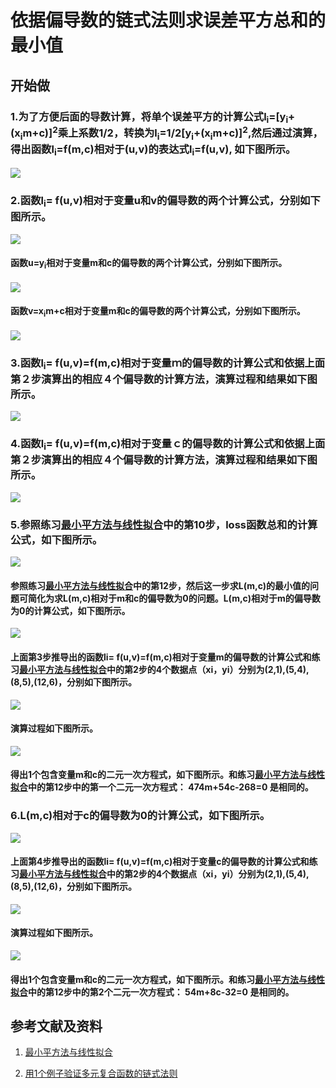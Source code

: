 # 依据偏导数的链式法则求误差平方总和的最小值

## 开始做

### 1.为了方便后面的导数计算，将单个误差平方的计算公式l<sub>i</sub>=[y<sub>i</sub>+(x<sub>i</sub>m+c)]<sup>2</sup>乘上系数1/2，转换为l<sub>i</sub>=1/2[y<sub>i</sub>+(x<sub>i</sub>m+c)]<sup>2</sup>,然后通过演算，得出函数l<sub>i</sub>=f(m,c)相对于(u,v)的表达式l<sub>i</sub>=f(u,v), 如下图所示。

![](/images/统计/依据偏导数的链式法则求误差平方总和的最小值/1a.jpg)

### 2.函数l<sub>i</sub>= f(u,v)相对于变量u和v的偏导数的两个计算公式，分别如下图所示。

![](/images/统计/依据偏导数的链式法则求误差平方总和的最小值/2a1.jpg)

#### 函数u=y<sub>i</sub>相对于变量m和c的偏导数的两个计算公式，分别如下图所示。

![](/images/统计/依据偏导数的链式法则求误差平方总和的最小值/2a2.jpg)

#### 函数v=x<sub>i</sub>m+c相对于变量m和c的偏导数的两个计算公式，分别如下图所示。

![](/images/统计/依据偏导数的链式法则求误差平方总和的最小值/2a3.jpg)

### 3.函数l<sub>i</sub>= f(u,v)=f(m,c)相对于变量ｍ的偏导数的计算公式和依据上面第２步演算出的相应４个偏导数的计算方法，演算过程和结果如下图所示。

![](/images/统计/依据偏导数的链式法则求误差平方总和的最小值/3a.jpg)

### 4.函数l<sub>i</sub>= f(u,v)=f(m,c)相对于变量ｃ的偏导数的计算公式和依据上面第２步演算出的相应４个偏导数的计算方法，演算过程和结果如下图所示。

![](/images/统计/依据偏导数的链式法则求误差平方总和的最小值/4a.jpg)

### 5.参照练习[最小平方法与线性拟合](https://github.com/quanbinn/Learn-Mathematical-Olympiad-The-Interactive-Way/blob/master/chapters/%E7%BB%9F%E8%AE%A1/%E6%9C%80%E5%B0%8F%E5%B9%B3%E6%96%B9%E6%B3%95%E4%B8%8E%E7%BA%BF%E6%80%A7%E6%8B%9F%E5%90%88.md)中的第10步，loss函数总和的计算公式，如下图所示。

![](/images/统计/依据偏导数的链式法则求误差平方总和的最小值/5a1.jpg)

#### 参照练习[最小平方法与线性拟合](https://github.com/quanbinn/Learn-Mathematical-Olympiad-The-Interactive-Way/blob/master/chapters/%E7%BB%9F%E8%AE%A1/%E6%9C%80%E5%B0%8F%E5%B9%B3%E6%96%B9%E6%B3%95%E4%B8%8E%E7%BA%BF%E6%80%A7%E6%8B%9F%E5%90%88.md)中的第12步，然后这一步求L(m,c)的最小值的问题可简化为求L(m,c)相对于m和c的偏导数为0的问题。L(m,c)相对于m的偏导数为0的计算公式，如下图所示。

![](/images/统计/依据偏导数的链式法则求误差平方总和的最小值/5a2.jpg)

#### 上面第3步推导出的函数li= f(u,v)=f(m,c)相对于变量m的偏导数的计算公式和练习[最小平方法与线性拟合](https://github.com/quanbinn/Learn-Mathematical-Olympiad-The-Interactive-Way/blob/master/chapters/%E7%BB%9F%E8%AE%A1/%E6%9C%80%E5%B0%8F%E5%B9%B3%E6%96%B9%E6%B3%95%E4%B8%8E%E7%BA%BF%E6%80%A7%E6%8B%9F%E5%90%88.md)中的第2步的4个数据点（xi，yi）分别为(2,1),(5,4),(8,5),(12,6)，分别如下图所示。

![](/images/统计/依据偏导数的链式法则求误差平方总和的最小值/5a3.jpg)

#### 演算过程如下图所示。

![](/images/统计/依据偏导数的链式法则求误差平方总和的最小值/5a4.jpg)

#### 得出1个包含变量m和c的二元一次方程式，如下图所示。和练习[最小平方法与线性拟合](https://github.com/quanbinn/Learn-Mathematical-Olympiad-The-Interactive-Way/blob/master/chapters/%E7%BB%9F%E8%AE%A1/%E6%9C%80%E5%B0%8F%E5%B9%B3%E6%96%B9%E6%B3%95%E4%B8%8E%E7%BA%BF%E6%80%A7%E6%8B%9F%E5%90%88.md)中的第12步中的第一个二元一次方程式： 474m+54c-268=0 是相同的。

### 6.L(m,c)相对于c的偏导数为0的计算公式，如下图所示。

![](/images/统计/依据偏导数的链式法则求误差平方总和的最小值/6a1.jpg)

#### 上面第4步推导出的函数li= f(u,v)=f(m,c)相对于变量c的偏导数的计算公式和练习[最小平方法与线性拟合](https://github.com/quanbinn/Learn-Mathematical-Olympiad-The-Interactive-Way/blob/master/chapters/%E7%BB%9F%E8%AE%A1/%E6%9C%80%E5%B0%8F%E5%B9%B3%E6%96%B9%E6%B3%95%E4%B8%8E%E7%BA%BF%E6%80%A7%E6%8B%9F%E5%90%88.md)中的第2步的4个数据点（xi，yi）分别为(2,1),(5,4),(8,5),(12,6)，分别如下图所示。

![](/images/统计/依据偏导数的链式法则求误差平方总和的最小值/6a2.jpg)

#### 演算过程如下图所示。

![](/images/统计/依据偏导数的链式法则求误差平方总和的最小值/6a3.jpg)

#### 得出1个包含变量m和c的二元一次方程式，如下图所示。和练习[最小平方法与线性拟合](https://github.com/quanbinn/Learn-Mathematical-Olympiad-The-Interactive-Way/blob/master/chapters/%E7%BB%9F%E8%AE%A1/%E6%9C%80%E5%B0%8F%E5%B9%B3%E6%96%B9%E6%B3%95%E4%B8%8E%E7%BA%BF%E6%80%A7%E6%8B%9F%E5%90%88.md)中的第12步中的第2个二元一次方程式： 54m+8c-32=0 是相同的。

## 参考文献及资料

1. 	[最小平方法与线性拟合](https://github.com/quanbinn/Learn-Mathematical-Olympiad-The-Interactive-Way/blob/master/chapters/%E7%BB%9F%E8%AE%A1/%E6%9C%80%E5%B0%8F%E5%B9%B3%E6%96%B9%E6%B3%95%E4%B8%8E%E7%BA%BF%E6%80%A7%E6%8B%9F%E5%90%88.md) 

2. 	[用1个例子验证多元复合函数的链式法则](https://github.com/quanbinn/Learn-Mathematical-Olympiad-The-Interactive-Way/blob/master/chapters/%E5%BE%AE%E5%88%86/%E7%94%A81%E4%B8%AA%E4%BE%8B%E5%AD%90%E9%AA%8C%E8%AF%81%E5%A4%9A%E5%85%83%E5%A4%8D%E5%90%88%E5%87%BD%E6%95%B0%E7%9A%84%E9%93%BE%E5%BC%8F%E6%B3%95%E5%88%99.md) 

